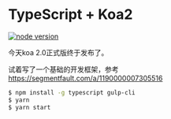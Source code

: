 TypeScript + Koa2
========================

[![node version][node-image]][node-url]

[node-image]: https://img.shields.io/badge/node.js-%3E=_7.6-green.svg?style=flat-square
[node-url]: http://nodejs.org/download/

今天koa 2.0正式版终于发布了。

试着写了一个基础的开发框架，参考 https://segmentfault.com/a/1190000007305516

```bash
$ npm install -g typescript gulp-cli
$ yarn
$ yarn start
```

